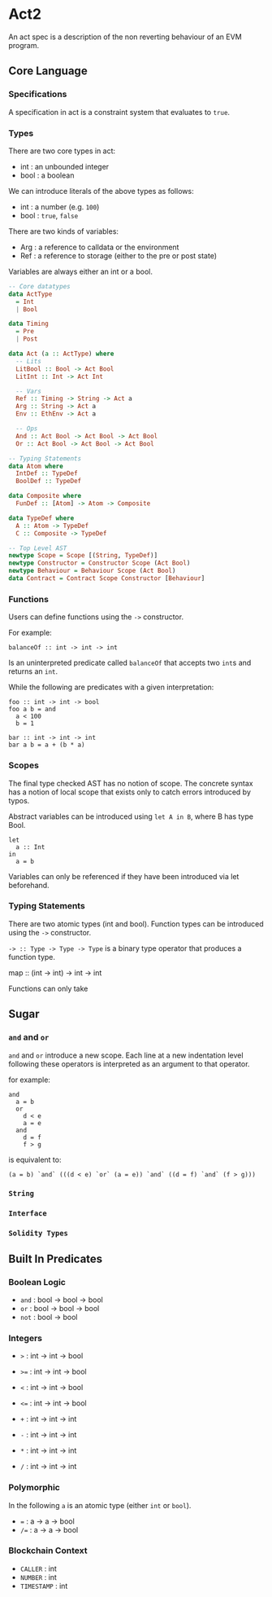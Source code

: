 # Act2

An act spec is a description of the non reverting behaviour of an EVM program.

## Core Language

### Specifications

A specification in act is a constraint system that evaluates to `true`.

### Types

There are two core types in act:

  - int       : an unbounded integer
  - bool      : a boolean

We can introduce literals of the above types as follows:

  - int  : a number (e.g. `100`)
  - bool : `true`, `false`

There are two kinds of variables:

  - Arg : a reference to calldata or the environment
  - Ref : a reference to storage (either to the pre or post state)

Variables are always either an int or a bool.

```haskell
-- Core datatypes
data ActType
  = Int
  | Bool

data Timing
  = Pre
  | Post

data Act (a :: ActType) where
  -- Lits
  LitBool :: Bool -> Act Bool
  LitInt :: Int -> Act Int

  -- Vars
  Ref :: Timing -> String -> Act a
  Arg :: String -> Act a
  Env :: EthEnv -> Act a

  -- Ops
  And :: Act Bool -> Act Bool -> Act Bool
  Or :: Act Bool -> Act Bool -> Act Bool

-- Typing Statements
data Atom where
  IntDef :: TypeDef
  BoolDef :: TypeDef

data Composite where
  FunDef :: [Atom] -> Atom -> Composite

data TypeDef where
  A :: Atom -> TypeDef
  C :: Composite -> TypeDef

-- Top Level AST
newtype Scope = Scope [(String, TypeDef)]
newtype Constructor = Constructor Scope (Act Bool)
newtype Behaviour = Behaviour Scope (Act Bool)
data Contract = Contract Scope Constructor [Behaviour]
```

### Functions

Users can define functions using the `->` constructor.

For example:

`balanceOf :: int -> int -> int`

Is an uninterpreted predicate called `balanceOf` that accepts two `int`s and returns an `int`.

While the following are predicates with a given interpretation:

```act
foo :: int -> int -> bool
foo a b = and
  a < 100
  b = 1
```

```act
bar :: int -> int -> int
bar a b = a + (b * a)
```

### Scopes

The final type checked AST has no notion of scope.
The concrete syntax has a notion of local scope that exists only to catch errors introduced by
typos.

Abstract variables can be introduced using `let A in B`, where B has type Bool.

```act
let
  a :: Int
in
  a = b
```

Variables can only be referenced if they have been introduced via let beforehand.

### Typing Statements

There are two atomic types (int and bool).
Function types can be introduced using the `->` constructor.

`-> :: Type -> Type -> Type` is a binary type operator that produces a function type.

map :: (int -> int) -> int -> int

Functions can only take

## Sugar

### `and` and `or`

`and` and `or` introduce a new scope.
Each line at a new indentation level following these operators is interpreted as an argument to that operator.

for example:

```act
and
  a = b
  or
    d < e
    a = e
  and
    d = f
    f > g
```

is equivalent to:

```act
(a = b) `and` (((d < e) `or` (a = e)) `and` ((d = f) `and` (f > g)))
```

### `String`

### `Interface`

### `Solidity Types`

## Built In Predicates

### Boolean Logic

- `and` : bool -> bool -> bool
- `or`  : bool -> bool -> bool
- `not` : bool -> bool

### Integers

- `>`  : int -> int -> bool
- `>=` : int -> int -> bool
- `<`  : int -> int -> bool
- `<=` : int -> int -> bool

- `+`  : int -> int -> int
- `-`  : int -> int -> int
- `*`  : int -> int -> int
- `/`  : int -> int -> int

### Polymorphic

In the following `a` is an atomic type (either `int` or `bool`).

- `=`   : a -> a -> bool
- `/=`  : a -> a -> bool

### Blockchain Context

- `CALLER`    : int
- `NUMBER`    : int
- `TIMESTAMP` : int

